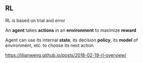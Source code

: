 ---
---
## RL

RL is based on trial and error

An **agent** takes **actions** in an **environment** to maximize **reward** 

Agent can use its internal **state**, its decision **policy**, its **model** of environment, etc. to choose its next action

<https://lilianweng.github.io/posts/2018-02-19-rl-overview/>

